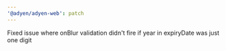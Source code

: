 ```yaml
---
'@adyen/adyen-web': patch
---
```


Fixed issue where onBlur validation didn't fire if year in expiryDate was just one digit

